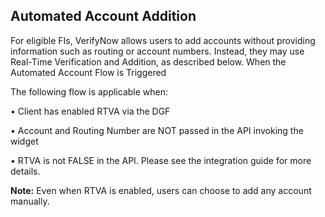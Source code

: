 ## Automated Account Addition

For eligible FIs, VerifyNow allows users to add accounts without providing information such as routing or account numbers. Instead, they may use Real-Time Verification and Addition, as described below.
When the Automated Account Flow is Triggered

The following flow is applicable when:

•	Client has enabled RTVA via the DGF

•	Account and Routing Number are NOT passed in the API invoking the widget

•	RTVA is not FALSE in the API. Please see the integration guide for more details.



<!-- theme: info -->
 
>
**Note:** Even when RTVA is enabled, users can choose to add any account manually.
